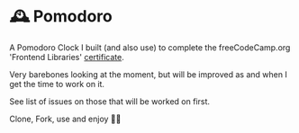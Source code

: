# 🕰 Pomodoro
A Pomodoro Clock I built (and also use) to complete the freeCodeCamp.org 'Frontend Libraries' [certificate](https://www.freecodecamp.org/certification/danielvanc/front-end-libraries).

Very barebones looking at the moment, but will be improved as and when I get the time to work on it. 

See list of issues on those that will be worked on first.

Clone, Fork, use and enjoy 👍🏼
